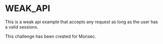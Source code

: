 # WEAK_API
This is a weak api example that accepts any request as long as the user has a valid sessions.

This challenge has been created for Monsec.
